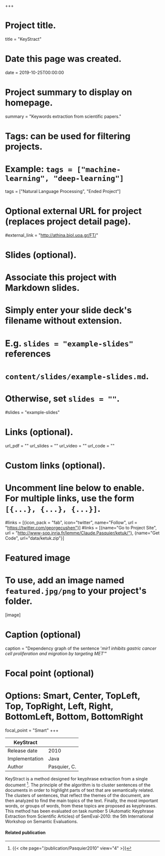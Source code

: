 +++
# Project title.
title = "KeyStract"

# Date this page was created.
date = 2019-10-25T00:00:00

# Project summary to display on homepage.
summary = "Keywords extraction from scientific papers."

# Tags: can be used for filtering projects.
# Example: `tags = ["machine-learning", "deep-learning"]`
tags = ["Natural Language Processing", "Ended Project"]

# Optional external URL for project (replaces project detail page).
#external_link = "http://athina.biol.uoa.gr/FT/"

# Slides (optional).
#   Associate this project with Markdown slides.
#   Simply enter your slide deck's filename without extension.
#   E.g. `slides = "example-slides"` references 
#   `content/slides/example-slides.md`.
#   Otherwise, set `slides = ""`.
#slides = "example-slides"

# Links (optional).
url_pdf = ""
url_slides = ""
url_video = ""
url_code = ""

# Custom links (optional).
#   Uncomment line below to enable. For multiple links, use the form `[{...}, {...}, {...}]`.
#links = [{icon_pack = "fab", icon="twitter", name="Follow", url = "https://twitter.com/georgecushen"}]
#links = [{name="Go to Project Site", url = "http://www-sop.inria.fr/lemme/Claude.Pasquier/ketuk/"}, {name="Get Code", url="data/ketuk.zip"}]

# Featured image
# To use, add an image named `featured.jpg/png` to your project's folder. 
[image]
  # Caption (optional)
  caption = "Dependency graph of the sentence '*mir1 inhibits gastric cancer cell proliferation and migration by targeting MET*'"
  
  # Focal point (optional)
  # Options: Smart, Center, TopLeft, Top, TopRight, Left, Right, BottomLeft, Bottom, BottomRight
  focal_point = "Smart"
+++

| KeyStract      |              |
| -------------- | ------------ |
| Release date   | 2010         |
| Implementation | Java         |
| Author         | Pasquier, C. |

KeyStract is a method designed for keyphrase extraction from a single document [^Pasquier2010].
The principle of the algorithm is to cluster sentences of the documents in order to highlight parts of text that are semantically related.
The clusters of sentences, that reflect the themes of the document, are then analyzed to find the main topics of the text.
Finally, the most important words, or groups of words, from these topics are proposed as keyphrases.
This method has been evaluated on task number 5 (Automatic Keyphrase Extraction from Scientific Articles) of SemEval-2010: the 5th International Workshop on Semantic Evaluations.

#### Related publication
[^Pasquier2010]: {{< cite page="/publication/Pasquier2010" view="4" >}}

